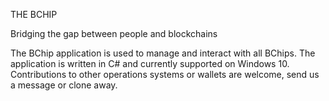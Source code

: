 THE BCHIP

Bridging the gap between people and blockchains

The BChip application is used to manage and interact with all BChips.  The application is written in C# and currently supported on Windows 10. Contributions to other operations systems or wallets are welcome, send us a message or clone away.